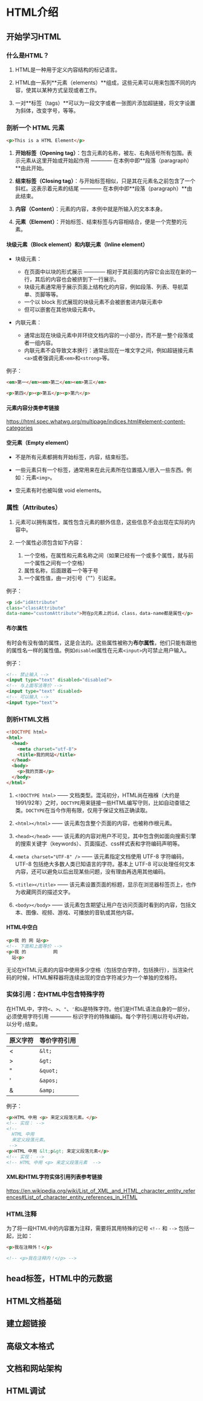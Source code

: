 # HTML介绍

## 开始学习HTML

### 什么是HTML？

1. HTML是一种用于定义内容结构的标记语言。

2. HTML由一系列**元素（elements）**组成，这些元素可以用来包围不同的内容，使其以某种方式呈现或者工作。

3. 一对**标签（tags）**可以为一段文字或者一张图片添加超链接，将文字设置为斜体，改变字号，等等。

### 剖析一个 HTML 元素

```html
<p>This is a HTML Element</p>
```

1. **开始标签（Opening tag）**：包含元素的名称，被左、右角括号所有包围。表示元素从这里开始或开始起作用 ———— 在本例中即**段落（paragraph）**由此开始。

2. **结束标签（Closing tag）**：与开始标签相似，只是其在元素名之前包含了一个斜杠。这表示着元素的结尾 ———— 在本例中即**段落（paragraph）**由此结束。

3. **内容（Content）**：元素的内容，本例中就是所输入的文本本身。

4. **元素（Element）**：开始标签、结束标签与内容相结合，便是一个完整的元素。


#### 块级元素（Block element）和内联元素（Inline element）

- 块级元素：
  - 在页面中以块的形式展示 ———— 相对于其前面的内容它会出现在新的一行，其后的内容也会被挤到下一行展示。
  - 块级元素通常用于展示页面上结构化的内容，例如段落、列表、导航菜单、页脚等等。
  - 一个以 block 形式展现的块级元素不会被嵌套进内联元素中
  - 但可以嵌套在其他块级元素中。

- 内联元素：
  - 通常出现在块级元素中并环绕文档内容的一小部分，而不是一整个段落或者一组内容。
  - 内联元素不会导致文本换行：通常出现在一堆文字之间，例如超链接元素`<a>`或者强调元素`<em>`和`<strong>`等。

例子：
```html
<em>第一</em><em>第二</em><em>第三</em>

<p>第四</p><p>第五</p><p>第六</p>
```

#### 元素内容分类参考链接

https://html.spec.whatwg.org/multipage/indices.html#element-content-categories

#### 空元素（Empty element）

- 不是所有元素都拥有开始标签，内容，结束标签。

- 一些元素只有一个标签，通常用来在此元素所在位置插入/嵌入一些东西。例如：元素`<img>`。

- 空元素有时也被叫做 void elements。


### 属性（Attributes）

1. 元素可以拥有属性，属性包含元素的额外信息，这些信息不会出现在实际的内容中。

2. 一个属性必须包含如下内容：
   1. 一个空格，在属性和元素名称之间（如果已经有一个或多个属性，就与前一个属性之间有一个空格）
   2. 属性名称，后面跟着一个等于号
   3. 一个属性值，由一对引号（""）引起来。

例子：
```html
<p id="idAttribute" 
class="classAttribute" 
data-name="customAttribute">附在p元素上的id，class，data-name都是属性</p>
```

#### 布尔属性

有时会有没有值的属性，这是合法的。这些属性被称为**布尔属性**，他们只能有跟他的属性名一样的属性值。例如`disabled`属性在元素`<input>`内可禁止用户输入。

例子：
```html
<!-- 禁止输入 -->
<input type="text" disabled="disabled">
<!-- 与上面写法等价 -->
<input type="text" disabled>
<!-- 可以输入 -->
<input type="text">
```

### 剖析HTML文档

```html
<!DOCTYPE html>
<html>
  <head>
    <meta charset="utf-8">
    <title>我的网站</title>
  </head>
  <body>
    <p>我的页面</p>
  </body>
</html>
```

1. `<!DOCTYPE html>` —— 文档类型。混沌初分，HTML尚在襁褓（大约是1991/92年）之时，`DOCTYPE`用来链接一些HTML编写守则，比如自动查错之类。`DOCTYPE`在当今作用有限，仅用于保证文档正确读取。

2. `<html></html>` —— 该元素包含整个页面的内容，也被称作根元素。

3. `<head></head>` —— 该元素的内容对用户不可见，其中包含例如面向搜索引擎的搜索关键字（keywords）、页面描述、css样式表和字符编码声明等。

4. `<meta charset="UTF-8" />` —— 该元素指定文档使用 UTF-8 字符编码， UTF-8 包括绝大多数人类已知语言的字符。基本上 UTF-8 可以处理任何文本内容，还可以避免以后出现某些问题，没有理由再选用其他编码。

5. `<title></title>` —— 该元素设置页面的标题，显示在浏览器标签页上，也作为收藏网页的描述文字。

6. `<body></body>` —— 该元素包含期望让用户在访问页面时看到的内容，包括文本、图像、视频、游戏、可播放的音轨或其他内容。

#### HTML中空白

```html
<p>我 的 网 站<p>
<!-- 下面和上面等价 -->
<p>我 的          网 
  站<p>
```

无论在HTML元素的内容中使用多少空格（包括空白字符，包括换行），当渲染代码的时候，HTML解释器将连续出现的空白字符减少为一个单独的空格符。

### 实体引用：在HTML中包含特殊字符

在HTML中，字符`<`、`>`、`"`、`'`和`&`是特殊字符。他们是HTML语法自身的一部分，必须使用字符引用 ———— 标识字符的特殊编码。每个字符引用以符号`&`开始，以分号`;`结束。

| 原义字符 | 等价字符引用 |
| ---- | ---- |
| < | `&lt;` |
| > | `&gt;` |
| " | `&quot;` |
| ' | `&apos;` |
| & | `&amp;` |

例子：
```html
<p>HTML 中用 <p> 来定义段落元素。</p>
<!-- 实现： -->
<!-- 
  HTML 中用
  来定义段落元素。
 -->
<p>HTML 中用 &lt;p&gt; 来定义段落元素</p>
<!-- 实现： -->
<!-- HTML 中用 <p> 来定义段落元素  -->
```

#### XML和HTML字符实体引用列表参考链接

https://en.wikipedia.org/wiki/List_of_XML_and_HTML_character_entity_references#List_of_character_entity_references_in_HTML


### HTML注释

为了将一段HTML中的内容置为注释，需要将其用特殊的记号 `<!--` 和 `-->` 包括一起，比如：
```html
<p>我在注释外！</p>

<!-- <p>我在注释内！</p> -->
```



## head标签，HTML中的元数据



## HTML文档基础



## 建立超链接



## 高级文本格式



## 文档和网站架构



## HTML调试